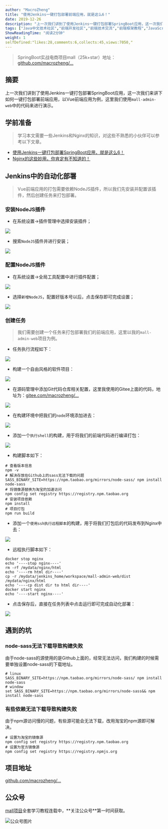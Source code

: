 ```yaml
---
author: "MacroZheng"
title: "使用Jenkins一键打包部署前端应用，就是这么6！"
date: 2019-12-26
description: "上一次我们讲到了使用Jenkins一键打包部署SpringBoot应用，这一次我们来讲下如何一键打包部署前端应用，以Vue前端应用为例，这里我们使用mall-admin-web中的代码来进行演示。 由于node-sass的源使用的是Github上面的，经常无法访问，我们构建的时…"
tags: ["Java中文技术社区","前端开发社区","前端技术交流","前端框架教程","JavaScript 学习资源","CSS 技巧与最佳实践","HTML5 最新动态","前端工程师职业发展","开源前端项目","前端技术趋势"]
ShowReadingTime: "阅读2分钟"
weight: 1
selfDefined:"likes:28,comments:6,collects:45,views:7050,"
---
```

> SpringBoot实战电商项目mall（25k+star）地址：[github.com/macrozheng/…](https://link.juejin.cn?target=https%3A%2F%2Fgithub.com%2Fmacrozheng%2Fmall "https://github.com/macrozheng/mall")

摘要
--

上一次我们讲到了使用Jenkins一键打包部署SpringBoot应用，这一次我们来讲下如何一键打包部署前端应用，以Vue前端应用为例，这里我们使用`mall-admin-web`中的代码来进行演示。

学前准备
----

> 学习本文需要一些Jenkins和Nginx的知识，对这些不熟悉的小伙伴可以参考以下文章。

*   [使用Jenkins一键打包部署SpringBoot应用，就是这么6！](https://juejin.cn/post/6844904022097264648 "https://juejin.cn/post/6844904022097264648")
*   [Nginx的这些妙用，你肯定有不知道的！](https://juejin.cn/post/6844904017286561799 "https://juejin.cn/post/6844904017286561799")

Jenkins中的自动化部署
--------------

> Vue前端应用的打包需要依赖NodeJS插件，所以我们先安装并配置该插件，然后创建任务来打包部署。

### 安装NodeJS插件

*   在系统设置->插件管理中选择安装插件；

![](/images/jueJin/16f3d327c4f7c33.png)

*   搜索`NodeJS`插件并进行安装；

![](/images/jueJin/16f3d327c186eeb.png)

### 配置NodeJS插件

*   在系统设置->全局工具配置中进行插件配置；

![](/images/jueJin/16f3d327c514153.png)

*   选择`新增NodeJS`，配置好版本号以后，点击保存即可完成设置；

![](/images/jueJin/16f3d327c664f5a.png)

### 创建任务

> 我们需要创建一个任务来打包部署我们的前端应用，这里以我的`mall-admin-web`项目为例。

*   任务执行流程如下：

![](/images/jueJin/16f3d327c85f344.png)

*   构建一个自由风格的软件项目：

![](/images/jueJin/16f3d327c7f861a.png)

*   在源码管理中添加Git代码仓库相关配置，这里我使用的Gitee上面的代码，地址为：[gitee.com/macrozheng/…](https://link.juejin.cn?target=https%3A%2F%2Fgitee.com%2Fmacrozheng%2Fmall-admin-web "https://gitee.com/macrozheng/mall-admin-web")

![](/images/jueJin/16f3d3280dd37a8.png)

*   在构建环境中把我们的`node`环境添加进去：

![](/images/jueJin/16f3d3287d9971b.png)

*   添加一个`执行shell`的构建，用于将我们的前端代码进行编译打包：

![](/images/jueJin/16f3d328af00d56.png)

*   构建脚本如下：

```
# 查看版本信息
npm -v
# 解决存放在Github上的sass无法下载的问题
SASS_BINARY_SITE=https://npm.taobao.org/mirrors/node-sass/ npm install node-sass
# 将镜像源替换为淘宝的加速访问
npm config set registry https://registry.npm.taobao.org
# 安装项目依赖
npm install
# 项目打包
npm run build
```

*   添加一个`使用ssh执行远程脚本`的构建，用于将我们打包后的代码发布到Nginx中去：

![](/images/jueJin/16f3d328ad9ce80.png)

*   远程执行脚本如下：

```
docker stop nginx
echo '----stop nginx----'
rm -rf /mydata/nginx/html
echo '----rm html dir----'
cp -r /mydata/jenkins_home/workspace/mall-admin-web/dist /mydata/nginx/html
echo '----cp dist dir to html dir----'
docker start nginx
echo '----start nginx----'
```

*   点击保存后，直接在任务列表中点击运行即可完成自动化部署：

![](/images/jueJin/16f3d328b1cf852.png)

遇到的坑
----

### node-sass无法下载导致构建失败

由于node-sass的源使用的是Github上面的，经常无法访问，我们构建的时候需要单独设置node-sass的下载地址。

```
# linux
SASS_BINARY_SITE=https://npm.taobao.org/mirrors/node-sass/ npm install node-sass
# window
set SASS_BINARY_SITE=https://npm.taobao.org/mirrors/node-sass&& npm install node-sass
```

### 有些依赖无法下载导致构建失败

由于npm源访问慢的问题，有些源可能会无法下载，改用淘宝的npm源即可解决。

```
# 设置为淘宝的镜像源
npm config set registry https://registry.npm.taobao.org
# 设置为官方镜像源
npm config set registry https://registry.npmjs.org
```

项目地址
----

[github.com/macrozheng/…](https://link.juejin.cn?target=https%3A%2F%2Fgithub.com%2Fmacrozheng%2Fmall-admin-web "https://github.com/macrozheng/mall-admin-web")

公众号
---

[mall项目](https://link.juejin.cn?target=https%3A%2F%2Fgithub.com%2Fmacrozheng%2Fmall "https://github.com/macrozheng/mall")全套学习教程连载中，**关注公众号**第一时间获取。

![公众号图片](/images/jueJin/16f3d335f89c8ad.png)
